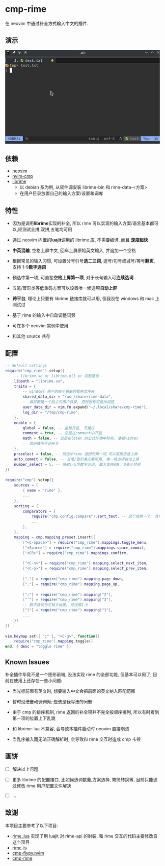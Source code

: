 # cmp-rime

在 neovim 中通过补全方式输入中文的插件.

## 演示

![demo](./doc/img/demo.gif)

## 依赖

- [neovim](https://github.com/neovim/neovim)
- [nvim-cmp](https://github.com/hrsh7th/nvim-cmp)
- [librime](https://github.com/rime/librime)
  - 以 debian 系为例, 从软件源安装 librime-bin 和 rime-data-<方案>
  - 在用户目录放置自己的输入方案/设置和词库

## 特性

- 因为是调用**librime**实现的补全, 所以 rime 可以实现的输入方案/语言基本都可以,经测试全拼,双拼,五笔均可用

- 通过 neovim 内置的**luajit**调用的 librime 库, 不需要编译, 而且 **速度超快**

- **中英混输**, 空格上屏中文, 回车上屏原始英文输入, 并追加一个空格

- 根据常见的输入习惯, 可设置分号引号**选二三词**, 逗号/句号或减号/等号**翻页**, 支持 1-9**数字选词**

- 预选中第一项, 可直接**空格上屏第一项**, 对于长句输入可**连续选词**

- 五笔/音形类等低重码方案可以设置唯一候选项**自动上屏**

- **跨平台**, 理论上只要有 librime 链接库就可以用, 但我没在 windows 和 mac 上测试过

- 基于 rime 的输入中自动调整词频

- 可在多个 neovim 实例中使用

- 和其他 source 共存

## 配置

```lua
-- default settings
require("cmp_rime").setup({
    -- librime.so or librime.dll or 完整路径
    libpath = "librime.so",
    traits = {
        -- windows 用户的在小狼毫的程序文件夹
        shared_data_dir = "/usr/share/rime-data",
        -- 最好新建一个独立的用户目录, 否则很有可能出问题
        user_data_dir = vim.fn.expand("~/.local/share/cmp-rime"),
        log_dir = "/tmp/cmp-rime",
    },
    enable = {
        global = false, -- 全局开启, 不建议
        comment = true, -- 总是在comment中开启
        math = false, -- 总是在latex 的公式环境中禁用, 依赖vimtex
        -- 其他情况手动开关
    },
    preselect = false, -- 预选中rime 返回的第一项,可以直接空格上屏
    auto_commit = false, -- 五笔/音形类方案可用, 唯一候选项自动上屏
    number_select = 5, -- 映射1-5为数字选词, 最大支持到9, 0表示禁用
})

require("cmp").setup({
    sources = {
        { name = "rime" },
        ...
    },
    sorting = {
        comparators = {
            require("cmp.config.compare").sort_text, -- 这个放第一个, 其他的随意
            ...
        },
    },
    mapping = cmp.mapping.preset.insert({
        ["<C-Space>"] = require("cmp_rime").mappings.toggle_menu,
        ["<Space>"] = require("cmp_rime").mappings.space_commit,
        ["<CR>"] = require("cmp_rime").mappings.confirm,

        ["<C-n>"] = require("cmp_rime").mapping.select_next_item,
        ["<C-p>"] = require("cmp_rime").mapping.select_prev_item,

        ["."] = require("cmp_rime").mapping.page_down,
        [","] = require("cmp_rime").mapping.page_up,

        [";"] = require("cmp_rime").mapping["2"],
        ["'"] = require("cmp_rime").mapping["3"],
        -- 数字选词也可独立设置, 可设置1-9
        ["1"] = require("cmp_rime").mapping["1"],
        ...
    })
})

vim.keymap.set({ "i" }, "<C-g>", function()
    require("cmp_rime").mapping.toggle()
end, { desc = "toggle rime" })
```

## Known Issues

补全插件毕竟不是一个图形前端, 没法实现 rime 的全部功能, 但基本可以用了, 目前在使用上还存在一些小问题:

- 当光标前面有英文时, 想要输入中文会把前面的英文纳入匹配范围

- ~~暂时没法自动调词频, 应该是我写法的问题~~

- 由于 cmp 的排序机制, rime 返回的补全项并不完全按顺序排列, 所以有时看到第一项的位置上下乱跳

- 和 librime-lua 不兼容, 会导致本插件启动时 neovim 直接崩溃

- 当乱序输入而无法正确解析时, 会导致和 rime 交互时造成 cmp 卡顿

## 画饼

- [ ] 解决以上问题

- [ ] 更多 librime 的配置接口, 比如候选词数量,方案选择, 繁简转换等, 目前只能通过修改 rime 用户配置文件解决

- [ ] ...

## 致谢

本项目主要参考了以下项目:

- [rime_lua](https://github.com/zhaozg/rime_lua) 实现了用 luajit 对 rime-api 的封装, 和 rime 交互的代码主要修改自这个项目
- [rime-ls](https://github.com/wlh320/rime-ls)
- [cmp-flypy.nvim](https://github.com/wasden/cmp-flypy.nvim)
- [cmp-rime](https://github.com/Ninlives/cmp-rime)
